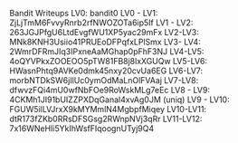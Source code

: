 Bandit Writeups
LV0: bandit0
LV0 - LV1: ZjLjTmM6FvvyRnrb2rfNWOZOTa6ip5If
LV1 - LV2: 263JGJPfgU6LtdEvgfWU1XP5yac29mFx
LV2-LV3: MNk8KNH3Usiio41PRUEoDFPqfxLPlSmx
LV3- LV4: 2WmrDFRmJIq3IPxneAaMGhap0pFhF3NJ
LV4-LV5: 4oQYVPkxZOOEOO5pTW81FB8j8lxXGUQw
LV5-LV6: HWasnPhtq9AVKe0dmk45nxy20cvUa6EG
LV6-LV7: morbNTDkSW6jIlUc0ymOdMaLnOlFVAaj
LV7-LV8: dfwvzFQi4mU0wfNbFOe9RoWskMLg7eEc
LV8 - LV9: 4CKMh1JI91bUIZZPXDqGanal4xvAg0JM (uniq)
LV9 - LV10: FGUW5ilLVJrxX9kMYMmlN4MgbpfMiqey
LV10-LV11: dtR173fZKb0RRsDFSGsg2RWnpNVj3qRr
LV11-LV12: 7x16WNeHIi5YkIhWsfFIqoognUTyj9Q4